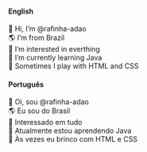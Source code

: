 <!-- ENGLISH -->
<h4>English</h4>
👋 Hi, I’m @rafinha-adao
<br>
🌎 I’m from Brazil
<br>
👀 I’m interested in everthing
<br>
🌱 I’m currently learning Java
<br>
🎨 Sometimes I play with HTML and CSS
<br>

<!-- PORTUGUÊS -->
<h4>Português</h4>
👋 Oi, sou @rafinha-adao
<br>
🌎 Eu sou do Brasil
<br>
👀 Interessado em tudo
<br>
🌱 Atualmente estou aprendendo Java
<br>
🎨 Às vezes eu brinco com HTML e CSS

<!---
rafinha-adao/rafinha-adao is a ✨ special ✨ repository because its `README.md` (this file) appears on your GitHub profile.
You can click the Preview link to take a look at your changes.
--->
